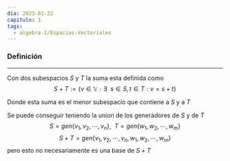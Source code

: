 ```yaml
---
dia: 2023-01-22
capitulo: 1
tags:
  - algebra-2/Espacios-Vectoriales
---
```

### Definición
---
Con dos subespacios $S$ y $T$ la suma esta definida como 
$$S+T:=\{v \in \mathbb{V} : \exists ~~ s \in S, t \in T : v = s + t \}$$

Donde esta suma es el menor subespacio que contiene a $S$ y a $T$

Se puede conseguir teniendo la union de los generadores de $S$ y de $T$
$$S = gen\{ v_1, v_2, \cdots, v_n \}, ~~ T = gen\{ w_1, w_2, \cdots, w_m \}$$
$$S + T = gen\{ v_1, v_2, \cdots, v_n, w_1, w_2, \cdots, w_m \}$$
pero esto no necesariamente es una base de $S + T$ 